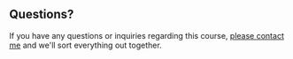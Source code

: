 ## Questions?

If you have any questions or inquiries regarding this course, [please contact me](/contact-me?subject=Advanced%20iteration%20inquiry) and we'll sort everything out together.
